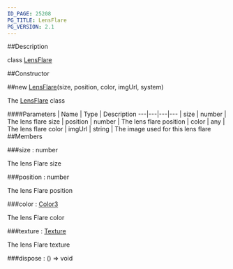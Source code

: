 ```yaml
---
ID_PAGE: 25208
PG_TITLE: LensFlare
PG_VERSION: 2.1
---
```

##Description

class [LensFlare](/classes/2.2/LensFlare)



##Constructor

##new [LensFlare](/classes/2.2/LensFlare)(size, position, color, imgUrl, system)

The [LensFlare](/classes/2.2/LensFlare) class

####Parameters
 | Name | Type | Description
---|---|---|---
 | size | number |  The lens flare size
 | position | number |  The lens flare position
 | color | any |  The lens flare color
 | imgUrl | string |  The image used for this lens flare
##Members

###size : number

The lens Flare size

###position : number

The lens Flare position

###color : [Color3](/classes/2.2/Color3)

The lens Flare color

###texture : [Texture](/classes/2.2/Texture)

The lens Flare texture

###dispose : () =&gt; void



